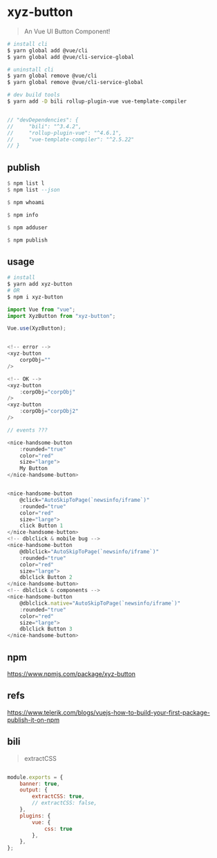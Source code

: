 # xyz-button

> An Vue UI Button Component!

```sh
# install cli
$ yarn global add @vue/cli
$ yarn global add @vue/cli-service-global

# uninstall cli
$ yarn global remove @vue/cli
$ yarn global remove @vue/cli-service-global

```

```sh
# dev build tools
$ yarn add -D bili rollup-plugin-vue vue-template-compiler

```

```js

// "devDependencies": {
//     "bili": "^3.4.2",
//     "rollup-plugin-vue": "^4.6.1",
//     "vue-template-compiler": "^2.5.22"
// }

```

## publish

```hs
$ npm list l
$ npm list --json

$ npm whoami

$ npm info

$ npm adduser

$ npm publish

```

## usage

```sh
# install
$ yarn add xyz-button
# OR
$ npm i xyz-button

```

```js
import Vue from "vue";
import XyzButton from "xyz-button";

Vue.use(XyzButton);

```

```js

<!-- error -->
<xyz-button
    corpObj=""
/>

<!-- OK -->
<xyz-button
    :corpObj="corpObj"
/>
<xyz-button
    :corpObj="corpObj2"
/>

```

```js
// events ???

<nice-handsome-button
    :rounded="true"
    color="red"
    size="large">
    My Button
</nice-handsome-button>


<nice-handsome-button
    @click="AutoSkipToPage(`newsinfo/iframe`)"
    :rounded="true"
    color="red"
    size="large">
    click Button 1
</nice-handsome-button>
<!-- dblclick & mobile bug -->
<nice-handsome-button
    @dblclick="AutoSkipToPage(`newsinfo/iframe`)"
    :rounded="true"
    color="red"
    size="large">
    dblclick Button 2
</nice-handsome-button>
<!-- dblclick & components -->
<nice-handsome-button
    @dblclick.native="AutoSkipToPage(`newsinfo/iframe`)"
    :rounded="true"
    color="red"
    size="large">
    dblclick Button 3
</nice-handsome-button>

```


## npm

https://www.npmjs.com/package/xyz-button

## refs

https://www.telerik.com/blogs/vuejs-how-to-build-your-first-package-publish-it-on-npm


## bili

> extractCSS

```js

module.exports = {
    banner: true,
    output: {
        extractCSS: true,
        // extractCSS: false,
    },
    plugins: {
        vue: {
            css: true
        },
    },
};


```
